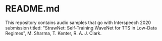 # README.md

This repository contains audio samples that go with Interspeech 2020 submission titled: "StrawNet: Self-Training WaveNet for TTS in Low-Data Regimes", M. Sharma, T. Kenter, R. A. J. Clark.
